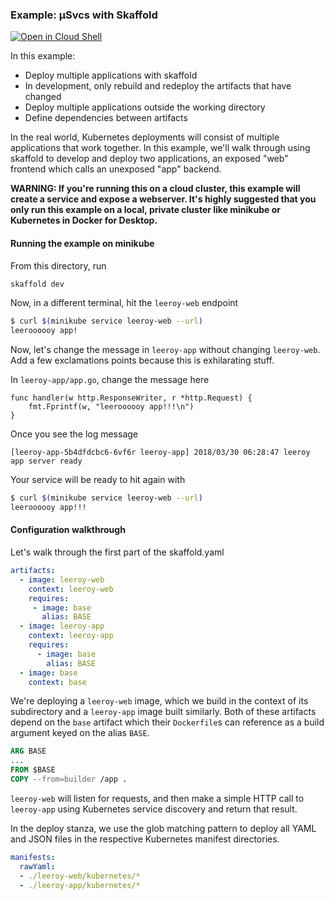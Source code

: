 ### Example: µSvcs with Skaffold

[![Open in Cloud Shell](https://gstatic.com/cloudssh/images/open-btn.svg)](https://ssh.cloud.google.com/cloudshell/editor?cloudshell_git_repo=https://github.com/GoogleContainerTools/skaffold&cloudshell_open_in_editor=README.md&cloudshell_workspace=examples/microservices)

In this example:

* Deploy multiple applications with skaffold
* In development, only rebuild and redeploy the artifacts that have changed
* Deploy multiple applications outside the working directory
* Define dependencies between artifacts

In the real world, Kubernetes deployments will consist of multiple applications that work together.
In this example, we'll walk through using skaffold to develop and deploy two applications, an exposed "web" frontend which calls an unexposed "app" backend.

**WARNING: If you're running this on a cloud cluster, this example will create a service and expose a webserver.
It's highly suggested that you only run this example on a local, private cluster like minikube or Kubernetes in Docker for Desktop.**

#### Running the example on minikube

From this directory, run

```bash
skaffold dev
```

Now, in a different terminal, hit the `leeroy-web` endpoint

```bash
$ curl $(minikube service leeroy-web --url)
leeroooooy app!
```

Now, let's change the message in `leeroy-app` without changing `leeroy-web`.
Add a few exclamations points because this is exhilarating stuff.

In `leeroy-app/app.go`, change the message here

```golang
func handler(w http.ResponseWriter, r *http.Request) {
	fmt.Fprintf(w, "leeroooooy app!!!\n")
}
```

Once you see the log message

```
[leeroy-app-5b4dfdcbc6-6vf6r leeroy-app] 2018/03/30 06:28:47 leeroy app server ready
```

Your service will be ready to hit again with

```bash
$ curl $(minikube service leeroy-web --url)
leeroooooy app!!!
```

#### Configuration walkthrough

Let's walk through the first part of the skaffold.yaml

```yaml
artifacts:
  - image: leeroy-web
    context: leeroy-web
    requires:
     - image: base
       alias: BASE
  - image: leeroy-app
    context: leeroy-app
    requires:
      - image: base
        alias: BASE
  - image: base
    context: base
```

We're deploying a `leeroy-web` image, which we build in the context of its subdirectory and a `leeroy-app` image built similarly. Both of these artifacts depend on the `base` artifact which their `Dockerfile`s can reference as a build argument keyed on the alias `BASE`.

```dockerfile
ARG BASE
...
FROM $BASE
COPY --from=builder /app .
```
`leeroy-web` will listen for requests, and then make a simple HTTP call to `leeroy-app` using Kubernetes service discovery and return that result.

In the deploy stanza, we use the glob matching pattern to deploy all YAML and JSON files in the respective Kubernetes manifest directories.

```yaml
manifests:
  rawYaml:
  - ./leeroy-web/kubernetes/*
  - ./leeroy-app/kubernetes/*
```

